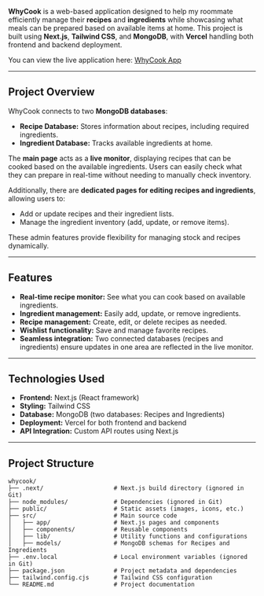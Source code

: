 
**WhyCook** is a web-based application designed to help my roommate efficiently manage their **recipes** and **ingredients** while showcasing what meals can be prepared based on available items at home. This project is built using **Next.js**, **Tailwind CSS**, and **MongoDB**, with **Vercel** handling both frontend and backend deployment.

You can view the live application here: [WhyCook App](https://whycook.vercel.app/)

---

## **Project Overview**
WhyCook connects to two **MongoDB databases**:
- **Recipe Database:** Stores information about recipes, including required ingredients.
- **Ingredient Database:** Tracks available ingredients at home.

The **main page** acts as a **live monitor**, displaying recipes that can be cooked based on the available ingredients. Users can easily check what they can prepare in real-time without needing to manually check inventory.

Additionally, there are **dedicated pages for editing recipes and ingredients**, allowing users to:
- Add or update recipes and their ingredient lists.
- Manage the ingredient inventory (add, update, or remove items).

These admin features provide flexibility for managing stock and recipes dynamically.

---

## **Features**
- **Real-time recipe monitor:** See what you can cook based on available ingredients.
- **Ingredient management:** Easily add, update, or remove ingredients.
- **Recipe management:** Create, edit, or delete recipes as needed.
- **Wishlist functionality:** Save and manage favorite recipes.
- **Seamless integration:** Two connected databases (recipes and ingredients) ensure updates in one area are reflected in the live monitor.

---

## **Technologies Used**
- **Frontend:** Next.js (React framework)
- **Styling:** Tailwind CSS
- **Database:** MongoDB (two databases: Recipes and Ingredients)
- **Deployment:** Vercel for both frontend and backend
- **API Integration:** Custom API routes using Next.js

---


## **Project Structure**

```
whycook/
├── .next/                    # Next.js build directory (ignored in Git)
├── node_modules/             # Dependencies (ignored in Git)
├── public/                   # Static assets (images, icons, etc.)
├── src/                      # Main source code
│   ├── app/                  # Next.js pages and components
│   ├── components/           # Reusable components
│   ├── lib/                  # Utility functions and configurations
│   ├── models/               # MongoDB schemas for Recipes and Ingredients
├── .env.local                # Local environment variables (ignored in Git)
├── package.json              # Project metadata and dependencies
├── tailwind.config.cjs       # Tailwind CSS configuration
└── README.md                 # Project documentation
```

